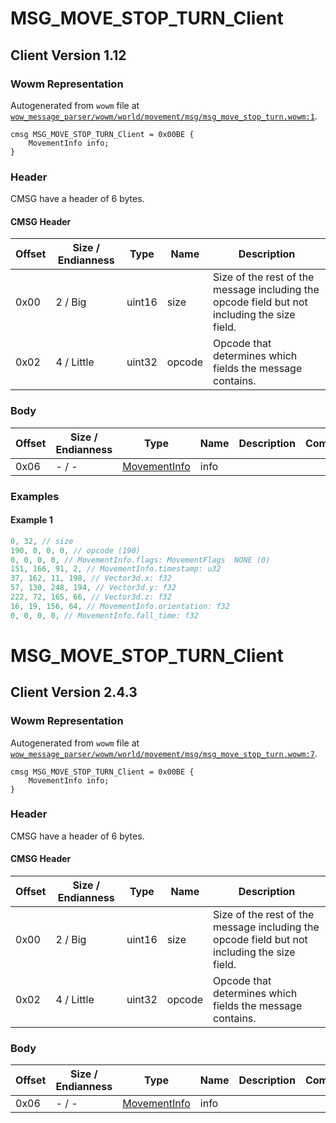 # MSG_MOVE_STOP_TURN_Client

## Client Version 1.12

### Wowm Representation

Autogenerated from `wowm` file at [`wow_message_parser/wowm/world/movement/msg/msg_move_stop_turn.wowm:1`](https://github.com/gtker/wow_messages/tree/main/wow_message_parser/wowm/world/movement/msg/msg_move_stop_turn.wowm#L1).
```rust,ignore
cmsg MSG_MOVE_STOP_TURN_Client = 0x00BE {
    MovementInfo info;
}
```
### Header

CMSG have a header of 6 bytes.

#### CMSG Header

| Offset | Size / Endianness | Type   | Name   | Description |
| ------ | ----------------- | ------ | ------ | ----------- |
| 0x00   | 2 / Big           | uint16 | size   | Size of the rest of the message including the opcode field but not including the size field.|
| 0x02   | 4 / Little        | uint32 | opcode | Opcode that determines which fields the message contains.|

### Body

| Offset | Size / Endianness | Type | Name | Description | Comment |
| ------ | ----------------- | ---- | ---- | ----------- | ------- |
| 0x06 | - / - | [MovementInfo](movementinfo.md) | info |  |  |

### Examples

#### Example 1

```c
0, 32, // size
190, 0, 0, 0, // opcode (190)
0, 0, 0, 0, // MovementInfo.flags: MovementFlags  NONE (0)
151, 166, 91, 2, // MovementInfo.timestamp: u32
37, 162, 11, 198, // Vector3d.x: f32
57, 130, 248, 194, // Vector3d.y: f32
222, 72, 165, 66, // Vector3d.z: f32
16, 19, 156, 64, // MovementInfo.orientation: f32
0, 0, 0, 0, // MovementInfo.fall_time: f32
```
# MSG_MOVE_STOP_TURN_Client

## Client Version 2.4.3

### Wowm Representation

Autogenerated from `wowm` file at [`wow_message_parser/wowm/world/movement/msg/msg_move_stop_turn.wowm:7`](https://github.com/gtker/wow_messages/tree/main/wow_message_parser/wowm/world/movement/msg/msg_move_stop_turn.wowm#L7).
```rust,ignore
cmsg MSG_MOVE_STOP_TURN_Client = 0x00BE {
    MovementInfo info;
}
```
### Header

CMSG have a header of 6 bytes.

#### CMSG Header

| Offset | Size / Endianness | Type   | Name   | Description |
| ------ | ----------------- | ------ | ------ | ----------- |
| 0x00   | 2 / Big           | uint16 | size   | Size of the rest of the message including the opcode field but not including the size field.|
| 0x02   | 4 / Little        | uint32 | opcode | Opcode that determines which fields the message contains.|

### Body

| Offset | Size / Endianness | Type | Name | Description | Comment |
| ------ | ----------------- | ---- | ---- | ----------- | ------- |
| 0x06 | - / - | [MovementInfo](movementinfo.md) | info |  |  |

